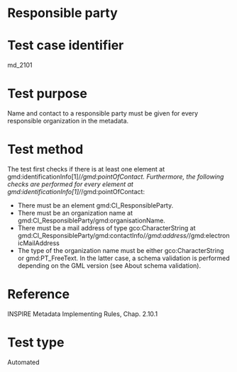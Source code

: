 
# Responsible party

# Test case identifier	

md_2101

# Test purpose	

Name and contact to a responsible party must be given for every responsible organization in the metadata.

# Test method	

The test first checks if there is at least one element at gmd:identificationInfo[1]/*/gmd:pointOfContact. Furthermore, the following checks are performed for every element at gmd:identificationInfo[1]/*/gmd:pointOfContact:
*	There must be an element gmd:CI_ResponsibleParty.
*	There must be an organization name at gmd:CI_ResponsibleParty/gmd:organisationName.
*	There must be a mail address of type gco:CharacterString at gmd:CI_ResponsibleParty/gmd:contactInfo/*/gmd:address/*/gmd:electronicMailAddress
*	The type of the organization name must be either gco:CharacterString or gmd:PT_FreeText. In the latter case, a schema validation is performed depending on the GML version (see About schema validation).

# Reference	 

INSPIRE Metadata Implementing Rules, Chap. 2.10.1 

# Test type	

Automated
	

